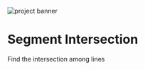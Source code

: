 ![project banner](https://project-banner.phamn23.repl.co/?title=Segment+Intersection&description=Find+the+intersection+among+lines&stack=html%2Ccss%2Cjs)

# Segment Intersection

Find the intersection among lines
